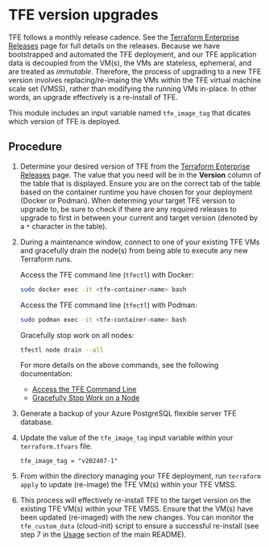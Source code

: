 # TFE version upgrades

TFE follows a monthly release cadence. See the [Terraform Enterprise Releases](https://developer.hashicorp.com/terraform/enterprise/releases) page for full details on the releases. Because we have bootstrapped and automated the TFE deployment, and our TFE application data is decoupled from the VM(s), the VMs are stateless, ephemeral, and are treated as _immutable_. Therefore, the process of upgrading to a new TFE version involves replacing/re-imaing the VMs within the TFE virtual machine scale set (VMSS), rather than modifying the running VMs in-place. In other words, an upgrade effectively is a re-install of TFE.

This module includes an input variable named `tfe_image_tag` that dicates which version of TFE is deployed.

## Procedure

1. Determine your desired version of TFE from the [Terraform Enterprise Releases](https://developer.hashicorp.com/terraform/enterprise/releases) page. The value that you need will be in the **Version** column of the table that is displayed. Ensure you are on the correct tab of the table based on the container runtime you have chosen for your deployment (Docker or Podman). When determing your target TFE version to upgrade to, be sure to check if there are any required releases to upgrade to first in between your current and target version (denoted by a `*` character in the table).

1. During a maintenance window, connect to one of your existing TFE VMs and gracefully drain the node(s) from being able to execute any new Terraform runs.

    Access the TFE command line (`tfectl`) with Docker:

    ```sh
    sudo docker exec -it <tfe-container-name> bash
    ```

    Access the TFE command line (`tfectl`) with Podman:

    ```sh
    sudo podman exec -it <tfe-container-name> bash
    ```

    Gracefully stop work on all nodes:

    ```sh
    tfectl node drain --all
    ```

    For more details on the above commands, see the following documentation:
    - [Access the TFE Command Line](https://developer.hashicorp.com/terraform/enterprise/flexible-deployments/admin/admin-cli/cli-access)
    - [Gracefully Stop Work on a Node](https://developer.hashicorp.com/terraform/enterprise/flexible-deployments/admin/admin-cli/admin-cli#gracefully-stop-work-on-a-node)

1. Generate a backup of your Azure PostgreSQL flexible server TFE database.

1. Update the value of the `tfe_image_tag` input variable within your `terraform.tfvars` file.

    ```hcl
    tfe_image_tag = "v202407-1"
    ```

1. From within the directory managing your TFE deployment, run `terraform apply` to update (re-image) the TFE VM(s) within your TFE VMSS.

1. This process will effectively re-install TFE to the target version on the existing TFE VM(s) within your TFE VMSS. Ensure that the VM(s) have been updated (re-imaged) with the new changes. You can monitor the `tfe_custom_data` (cloud-init) script to ensure a successful re-install (see step 7 in the [Usage](../README.md#usage) section of the main README).
